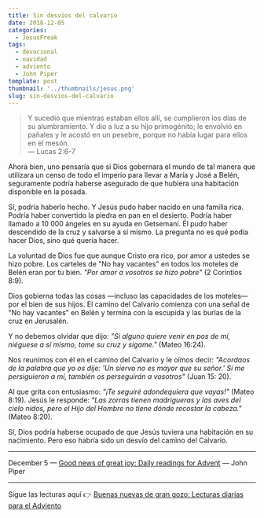 ```yaml
---
title: Sin desvíos del calvario
date: 2018-12-05
categories:
  - JesusFreak
tags:
  - devocional
  - navidad
  - adviento
  - John Piper
template: post
thumbnail: '../thumbnails/jesus.png'
slug: sin-desvios-del-calvario
---
```


> Y sucedió que mientras estaban ellos allí, se cumplieron los días de su alumbramiento. Y dio a luz a su hijo primogénito; le envolvió en pañales y le acostó en un pesebre, porque no había lugar para ellos en el mesón. <br>
> — Lucas 2:6-7

Ahora bien, uno pensaría que si Dios gobernara el mundo de tal manera que utilizara un censo de todo el imperio para llevar a María y José a Belén, seguramente podría haberse asegurado de que hubiera una habitación disponible en la posada.

Sí, podría haberlo hecho. Y Jesús pudo haber nacido en una familia rica. Podría haber convertido la piedra en pan en el desierto. Podría haber llamado a 10 000 ángeles en su ayuda en Getsemaní. Él pudo haber descendido de la cruz y salvarse a sí mismo. La pregunta no es qué podía hacer Dios, sino qué quería hacer.

La voluntad de Dios fue que aunque Cristo era rico, por amor a ustedes se hizo pobre. Los carteles de "No hay vacantes" en todos los moteles de Belén eran por tu bien. _"Por amor a vosotros se hizo pobre"_ (2 Corintios 8:9).

Dios gobierna todas las cosas —incluso las capacidades de los moteles— por el bien de sus hijos. El camino del Calvario comienza con una señal de "No hay vacantes" en Belén y termina con la escupida y las burlas de la cruz en Jerusalén.

Y no debemos olvidar que dijo: _"Si alguno quiere venir en pos de mí, niéguese a sí mismo, tome su cruz y sígame."_ (Mateo 16:24).

Nos reunimos con él en el camino del Calvario y le oímos decir: _"Acordaos de la palabra que yo os dije: 'Un siervo no es mayor que su señor.' Si me persiguieron a mí, también os perseguirán a vosotros"_ (Juan 15: 20).

Al que grita con entusiasmo: _"¡Te seguiré adondequiera que vayas!"_ (Mateo 8:19). Jesús le responde: _"Las zorras tienen madrigueras y las aves del cielo nidos, pero el Hijo del Hombre no tiene dónde recostar la cabeza."_ (Mateo 8:20).

Sí, Dios podría haberse ocupado de que Jesús tuviera una habitación en su nacimiento. Pero eso habría sido un desvío del camino del Calvario.

---

December 5 — [Good news of great joy: Daily readings for Advent](https://www.desiringgod.org/books/good-news-of-great-joy) — John Piper

---

Sigue las lecturas aquí 👉 [Buenas nuevas de gran gozo: Lecturas diarias para el Adviento](/buenas-nuevas-de-gran-gozo-lecturas-diarias-para-adviento)